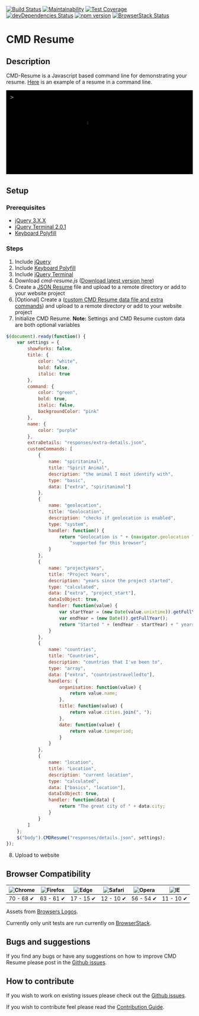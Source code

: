 [![Build Status](https://travis-ci.org/bbody/CMD-Resume.svg?branch=master)](https://travis-ci.org/bbody/CMD-Resume)
[![Maintainability](https://api.codeclimate.com/v1/badges/245ed2739858462f5337/maintainability)](https://codeclimate.com/github/bbody/CMD-Resume/maintainability)
[![Test Coverage](https://api.codeclimate.com/v1/badges/245ed2739858462f5337/test_coverage)](https://codeclimate.com/github/bbody/CMD-Resume/test_coverage)
[![devDependencies Status](https://david-dm.org/bbody/cmd-resume/dev-status.svg)](https://david-dm.org/bbody/cmd-resume?type=dev)
[![npm version](https://badge.fury.io/js/cmd-resume.svg)](https://badge.fury.io/js/cmd-resume)
[![BrowserStack Status](https://www.browserstack.com/automate/badge.svg?badge_key=TXJtSnFra2t1em56djV0cDNHbXBWQ0F1S2ZwWFNndG0rQTlySU5YaUZaUT0tLTFsTlp3ZUcrT29rMUNPcXhtbHRpNXc9PQ==--8f9c890ea5f00b2700273a981af403651fea3f65)](https://www.browserstack.com/automate/public-build/TXJtSnFra2t1em56djV0cDNHbXBWQ0F1S2ZwWFNndG0rQTlySU5YaUZaUT0tLTFsTlp3ZUcrT29rMUNPcXhtbHRpNXc9PQ==--8f9c890ea5f00b2700273a981af403651fea3f65)
# CMD Resume
## Description
CMD-Resume is a Javascript based command line for demonstrating your resume. [Here](http://cmd-resume.bbody.io/) is an example of a resume in a command line.

![CMD Resume Screenshot](https://raw.githubusercontent.com/bbody/CMD-Resume/master/docs/images/output.gif "CMD Resume Screenshot")

## Setup
### Prerequisites
- [jQuery 3.X.X](https://jquery.com/)
- [jQuery Terminal 2.0.1](http://terminal.jcubic.pl/)
- [Keyboard Polyfill](https://rawgit.com/inexorabletash/polyfill/master/keyboard.js)

### Steps
1. Include [jQuery](https://jquery.com/)
2. Include [Keyboard Polyfill](https://rawgit.com/inexorabletash/polyfill/master/keyboard.js)
3. Include [jQuery Terminal](http://terminal.jcubic.pl/)
4. Download *cmd-resume.js* ([Download latest version here](https://github.com/bbody/CMD-Resume/releases/latest))
5. Create a [JSON Resume](https://jsonresume.org/) file and upload to a remote directory or add to your website project
6. [Optional] Create a ([custom CMD Resume data file and extra commands](CMD-RESUME-DATA-SCHEMA.md)) and upload to a remote directory or add to your website project
7. Initialize CMD Resume. **Note:** Settings and CMD Resume custom data are both optional variables
```javascript
$(document).ready(function() {
    var settings = {
        showForks: false,
        title: {
            color: "white",
            bold: false,
            italic: true
        },
        command: {
            color: "green",
            bold: true,
            italic: false,
            backgroundColor: "pink"
        },
        name: {
            color: "purple"
        },
        extraDetails: "responses/extra-details.json",
        customCommands: [
            {
                name: "spiritanimal",
                title: "Spirit Animal",
                description: "the animal I most identify with",
                type: "basic",
                data: ["extra", "spiritanimal"]
            },
            {
                name: "geolocation",
                title: "Geolocation",
                description: "checks if geolocation is enabled",
                type: "system",
                handler: function() {
                    return "Geolocation is " + (navigator.geolocation ?  "" : "not ") +
                        "supported for this browser";
                }
            },
            {
                name: "projectyears",
                title: "Project Years",
                description: "years since the project started",
                type: "calculated",
                data: ["extra", "project_start"],
                dataIsObject: true,
                handler: function(value) {
                    var startYear = (new Date(value.unixtime)).getFullYear();
                    var endYear = (new Date()).getFullYear();
                    return "Started " + (endYear - startYear) + " years ago to " + value.motivation;
                }
            },
            {
                name: "countries",
                title: "Countries",
                description: "countries that I've been to",
                type: "array",
                data: ["extra", "countriestravelledto"],
                handlers: {
                    organisation: function(value) {
                        return value.name;
                    },
                    title: function(value) {
                        return value.cities.join(", ");
                    },
                    date: function(value) {
                        return value.timeperiod;
                    }
                }
            },
            {
                name: "location",
                title: "Location",
                description: "current location",
                type: "calculated",
                data: ["basics", "location"],
                dataIsObject: true,
                handler: function(data) {
                    return "The great city of " + data.city;
                }
            }
        ]
    };
    $("body").CMDResume("responses/details.json", settings);
});
```
8. Upload to website

## Browser Compatibility
![Chrome](https://raw.githubusercontent.com/alrra/browser-logos/master/src/chrome/chrome_48x48.png) | ![Firefox](https://raw.githubusercontent.com/alrra/browser-logos/master/src/firefox/firefox_48x48.png) | ![Edge](https://raw.githubusercontent.com/alrra/browser-logos/master/src/edge/edge_48x48.png) | ![Safari](https://raw.githubusercontent.com/alrra/browser-logos/master/src/safari/safari_48x48.png) | ![Opera](https://raw.githubusercontent.com/alrra/browser-logos/master/src/opera/opera_48x48.png) | ![IE](https://raw.githubusercontent.com/alrra/browser-logos/master/src/archive/internet-explorer-tile_10-11/internet-explorer-tile_10-11_48x48.png) |
--- | --- | --- | --- | --- | --- |
70 - 68 ✔ | 63 - 61 ✔ | 17 - 15 ✔ | 12 - 10 ✔ | 56 - 54 ✔ | 11 - 10 ✔ |

Assets from [Browsers Logos](https://github.com/alrra/browser-logos).

Currently only unit tests are run currently on [BrowserStack](https://www.browserstack.com/).
## Bugs and suggestions
If you find any bugs or have any suggestions on how to improve CMD Resume please post in the [Github issues](https://github.com/bbody/CMD-Resume/issues).

## How to contribute
If you wish to work on existing issues please check out the [Github issues](https://github.com/bbody/CMD-Resume/issues).

If you wish to contribute feel please read the [Contribution Guide](CONTRIBUTING.md).
